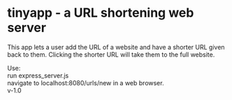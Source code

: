 # tinyapp - a URL shortening web server

This app lets a user add the URL of a website and have a shorter URL given back to them. Clicking the shorter URL will take them to the full website.

Use: <br>
run express_server.js <br>
navigate to localhost:8080/urls/new in a web browser. <br>
v-1.0
